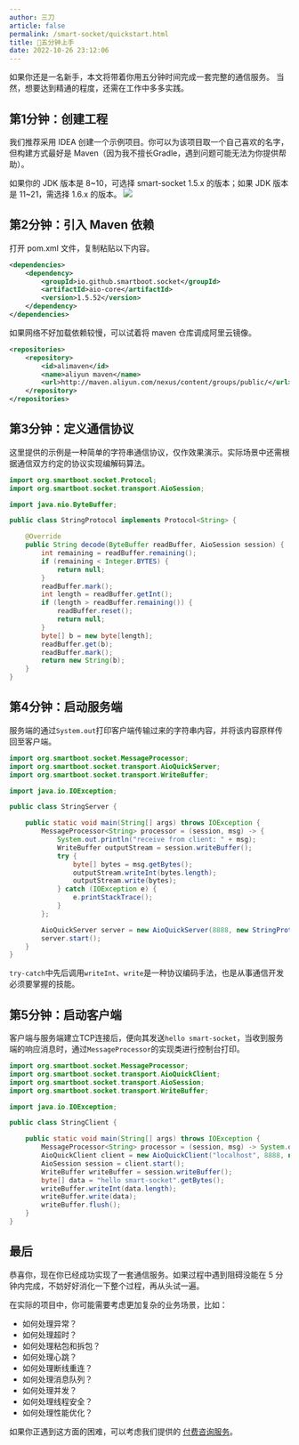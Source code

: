 ```yaml
---
author: 三刀
article: false
permalink: /smart-socket/quickstart.html
title: 🚩五分钟上手
date: 2022-10-26 23:12:06
---
```


<script src="../gitee.js"></script>

如果你还是一名新手，本文将带着你用五分钟时间完成一套完整的通信服务。
当然，想要达到精通的程度，还需在工作中多多实践。

## 第1分钟：创建工程
我们推荐采用 IDEA 创建一个示例项目。你可以为该项目取一个自己喜欢的名字，但构建方式最好是 Maven（因为我不擅长Gradle，遇到问题可能无法为你提供帮助）。

如果你的 JDK 版本是 8~10，可选择 smart-socket 1.5.x 的版本；如果 JDK 版本是 11~21，需选择 1.6.x 的版本。
![](./img/create_project.png)

## 第2分钟：引入 Maven 依赖

打开 pom.xml 文件，复制粘贴以下内容。
```xml
<dependencies>
    <dependency>
        <groupId>io.github.smartboot.socket</groupId>
        <artifactId>aio-core</artifactId>
        <version>1.5.52</version>
    </dependency>
</dependencies>
```

如果网络不好加载依赖较慢，可以试着将 maven 仓库调成阿里云镜像。
```xml
<repositories>
    <repository>
        <id>alimaven</id>
        <name>aliyun maven</name>
        <url>http://maven.aliyun.com/nexus/content/groups/public/</url>
    </repository>
</repositories>
```

## 第3分钟：定义通信协议
这里提供的示例是一种简单的字符串通信协议，仅作效果演示。实际场景中还需根据通信双方约定的协议实现编解码算法。
```java
import org.smartboot.socket.Protocol;
import org.smartboot.socket.transport.AioSession;

import java.nio.ByteBuffer;

public class StringProtocol implements Protocol<String> {

    @Override
    public String decode(ByteBuffer readBuffer, AioSession session) {
        int remaining = readBuffer.remaining();
        if (remaining < Integer.BYTES) {
            return null;
        }
        readBuffer.mark();
        int length = readBuffer.getInt();
        if (length > readBuffer.remaining()) {
            readBuffer.reset();
            return null;
        }
        byte[] b = new byte[length];
        readBuffer.get(b);
        readBuffer.mark();
        return new String(b);
    }
}
```

## 第4分钟：启动服务端
服务端的通过`System.out`打印客户端传输过来的字符串内容，并将该内容原样传回至客户端。
```java
import org.smartboot.socket.MessageProcessor;
import org.smartboot.socket.transport.AioQuickServer;
import org.smartboot.socket.transport.WriteBuffer;

import java.io.IOException;

public class StringServer {

    public static void main(String[] args) throws IOException {
        MessageProcessor<String> processor = (session, msg) -> {
            System.out.println("receive from client: " + msg);
            WriteBuffer outputStream = session.writeBuffer();
            try {
                byte[] bytes = msg.getBytes();
                outputStream.writeInt(bytes.length);
                outputStream.write(bytes);
            } catch (IOException e) {
                e.printStackTrace();
            }
        };

        AioQuickServer server = new AioQuickServer(8888, new StringProtocol(), processor);
        server.start();
    }
}
```
`try-catch`中先后调用`writeInt`、`write`是一种协议编码手法，也是从事通信开发必须要掌握的技能。

## 第5分钟：启动客户端
客户端与服务端建立TCP连接后，便向其发送`hello smart-socket`，当收到服务端的响应消息时，通过`MessageProcessor`的实现类进行控制台打印。
```java
import org.smartboot.socket.MessageProcessor;
import org.smartboot.socket.transport.AioQuickClient;
import org.smartboot.socket.transport.AioSession;
import org.smartboot.socket.transport.WriteBuffer;

import java.io.IOException;

public class StringClient {

    public static void main(String[] args) throws IOException {
        MessageProcessor<String> processor = (session, msg) -> System.out.println("receive from server: " + msg);
        AioQuickClient client = new AioQuickClient("localhost", 8888, new StringProtocol(), processor);
        AioSession session = client.start();
        WriteBuffer writeBuffer = session.writeBuffer();
        byte[] data = "hello smart-socket".getBytes();
        writeBuffer.writeInt(data.length);
        writeBuffer.write(data);
        writeBuffer.flush();
    }
}
```

## 最后
恭喜你，现在你已经成功实现了一套通信服务。如果过程中遇到阻碍没能在 5 分钟内完成，不妨好好消化一下整个过程，再从头试一遍。

在实际的项目中，你可能需要考虑更加复杂的业务场景，比如：
- 如何处理异常？
- 如何处理超时？
- 如何处理粘包和拆包？
- 如何处理心跳？
- 如何处理断线重连？
- 如何处理消息队列？
- 如何处理并发？
- 如何处理线程安全？
- 如何处理性能优化？

如果你正遇到这方面的困难，可以考虑我们提供的 [付费咨询服务](../../service.md)。